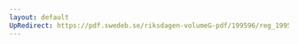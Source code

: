 ```yaml
---
layout: default
UpRedirect: https://pdf.swedeb.se/riksdagen-volumeG-pdf/199596/reg_199596/reg_199596_0095.pdf
---
```


